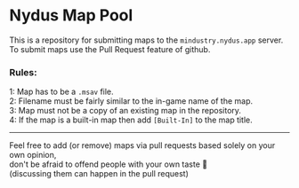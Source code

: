 # Nydus Map Pool

This is a repository for submitting maps to the `mindustry.nydus.app` server.<br>
To submit maps use the Pull Request feature of github.

### Rules:

1: Map has to be a `.msav` file.<br>
2: Filename must be fairly similar to the in-game name of the map.<br>
3: Map must not be a copy of an existing map in the repository.<br>
4: If the map is a built-in map then add `[Built-In]` to the map title.<br>

---

Feel free to add (or remove) maps via pull requests based solely on your own opinion,<br>
don't be afraid to offend people with your own taste :slightly_smiling_face:<br>
(discussing them can happen in the pull request)
